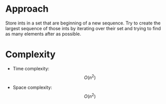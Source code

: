 # Approach
Store ints in a set that are beginning of a new sequence. Try to create the largest sequence of those ints by iterating over their set and trying to find as many elements after as possible.

# Complexity
- Time complexity:
  $$O(n^2)$$

- Space complexity:
  $$O(n^2)$$